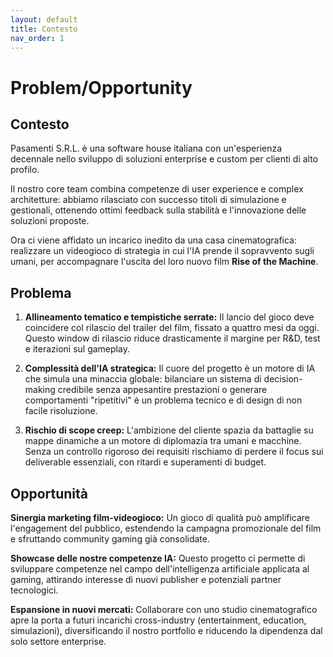 ```yaml
---
layout: default
title: Contesto
nav_order: 1
---
```



# Problem/Opportunity

## Contesto

Pasamenti S.R.L. è una software house italiana con un'esperienza decennale nello sviluppo di soluzioni enterprise e
custom per clienti di alto profilo.

Il nostro core team combina competenze di user experience e complex architetture: abbiamo rilasciato con successo
titoli di simulazione e gestionali, ottenendo ottimi feedback sulla stabilità e l'innovazione delle soluzioni proposte.

Ora ci viene affidato un incarico inedito da una casa cinematografica: realizzare un videogioco di strategia in cui
l'IA prende il sopravvento sugli umani, per accompagnare l'uscita del loro nuovo film **Rise of the Machine**.

## Problema

1. **Allineamento tematico e tempistiche serrate:** Il lancio del gioco deve coincidere col rilascio del trailer del
   film, fissato a quattro mesi da oggi. Questo window di rilascio riduce drasticamente il margine per R&D, test e
   iterazioni sul gameplay.

2. **Complessità dell'IA strategica:** Il cuore del progetto è un motore di IA che simula una minaccia globale:
   bilanciare un sistema di decision-making credibile senza appesantire prestazioni o generare comportamenti "ripetitivi"
   è un problema tecnico e di design di non facile risoluzione.

3. **Rischio di scope creep:** L'ambizione del cliente spazia da battaglie su mappe dinamiche a un motore di
   diplomazia tra umani e macchine. Senza un controllo rigoroso dei requisiti rischiamo di perdere il focus sui
   deliverable essenziali, con ritardi e superamenti di budget.

## Opportunità

**Sinergia marketing film-videogioco:** Un gioco di qualità può amplificare l'engagement del pubblico, estendendo
la campagna promozionale del film e sfruttando community gaming già consolidate.

**Showcase delle nostre competenze IA:** Questo progetto ci permette di sviluppare competenze nel campo
dell'intelligenza artificiale applicata al gaming, attirando interesse di nuovi publisher e potenziali partner tecnologici.

**Espansione in nuovi mercati:** Collaborare con uno studio cinematografico apre la porta a futuri incarichi
cross-industry (entertainment, education, simulazioni), diversificando il nostro portfolio e riducendo la dipendenza
dal solo settore enterprise.